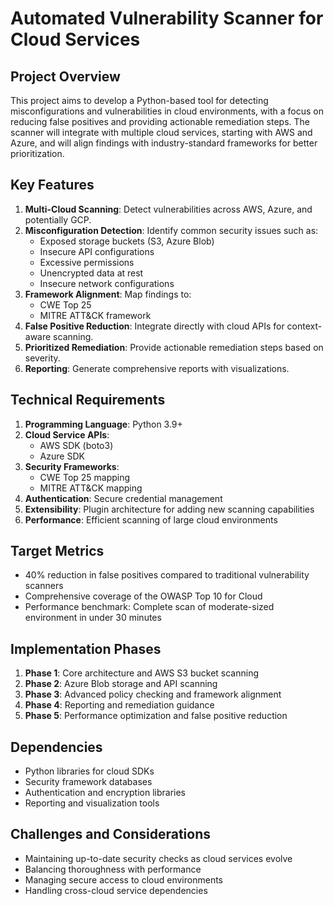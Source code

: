 # Automated Vulnerability Scanner for Cloud Services

## Project Overview
This project aims to develop a Python-based tool for detecting misconfigurations and vulnerabilities in cloud environments, with a focus on reducing false positives and providing actionable remediation steps. The scanner will integrate with multiple cloud services, starting with AWS and Azure, and will align findings with industry-standard frameworks for better prioritization.

## Key Features
1. **Multi-Cloud Scanning**: Detect vulnerabilities across AWS, Azure, and potentially GCP.
2. **Misconfiguration Detection**: Identify common security issues such as:
   - Exposed storage buckets (S3, Azure Blob)
   - Insecure API configurations
   - Excessive permissions
   - Unencrypted data at rest
   - Insecure network configurations
3. **Framework Alignment**: Map findings to:
   - CWE Top 25
   - MITRE ATT&CK framework
4. **False Positive Reduction**: Integrate directly with cloud APIs for context-aware scanning.
5. **Prioritized Remediation**: Provide actionable remediation steps based on severity.
6. **Reporting**: Generate comprehensive reports with visualizations.

## Technical Requirements
1. **Programming Language**: Python 3.9+
2. **Cloud Service APIs**:
   - AWS SDK (boto3)
   - Azure SDK
3. **Security Frameworks**:
   - CWE Top 25 mapping
   - MITRE ATT&CK mapping
4. **Authentication**: Secure credential management
5. **Extensibility**: Plugin architecture for adding new scanning capabilities
6. **Performance**: Efficient scanning of large cloud environments

## Target Metrics
- 40% reduction in false positives compared to traditional vulnerability scanners
- Comprehensive coverage of the OWASP Top 10 for Cloud
- Performance benchmark: Complete scan of moderate-sized environment in under 30 minutes

## Implementation Phases
1. **Phase 1**: Core architecture and AWS S3 bucket scanning
2. **Phase 2**: Azure Blob storage and API scanning
3. **Phase 3**: Advanced policy checking and framework alignment
4. **Phase 4**: Reporting and remediation guidance
5. **Phase 5**: Performance optimization and false positive reduction

## Dependencies
- Python libraries for cloud SDKs
- Security framework databases
- Authentication and encryption libraries
- Reporting and visualization tools

## Challenges and Considerations
- Maintaining up-to-date security checks as cloud services evolve
- Balancing thoroughness with performance
- Managing secure access to cloud environments
- Handling cross-cloud service dependencies 